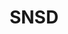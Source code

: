 ---
title: SNSD
crosslinks:
- kpop
- livven
- place
- Pixiv
- thesimpsons
- gifs
- nocontext
- androidthemes
- indieheads
- me_irl
- kpopfap
- kpopgfys
- redvelvetsm
- koreanvariety
---